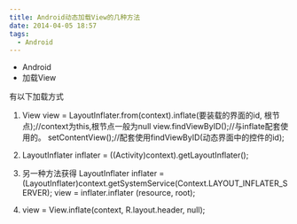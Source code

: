 ```yaml
---
title: Android动态加载View的几种方法
date: 2014-04-05 18:57
tags:
  - Android
---
```

* Android
* 加载View

有以下加载方式

1. View view = LayoutInflater.from(context).inflate(要装载的界面的id, 根节点);//context为this,根节点一般为null
view.findViewByID();//与inflate配套使用的。
setContentView();//配套使用findViewByID(动态界面中的控件的id);

2. LayoutInflater inflater = ((Activity)context).getLayoutInflater();


3. 另一种方法获得
LayoutInflater inflater = (LayoutInflater)context.getSystemService(Context.LAYOUT_INFLATER_SERVER);
view = inflater.inflater (resource, root);

4. view = View.inflate(context, R.layout.header, null);
